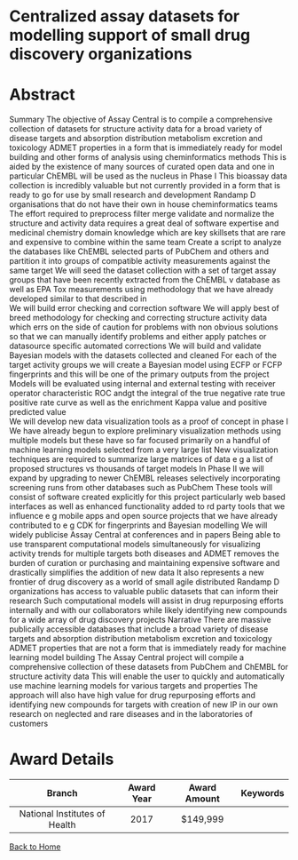 
Centralized assay datasets for modelling support of small drug discovery organizations
======================================================================================

# Abstract


Summary
The objective of  Assay Central  is to compile a comprehensive collection of datasets for structure activity data
for a broad variety of disease targets and absorption  distribution  metabolism  excretion and toxicology
 ADMET  properties  in a form that is immediately ready for model building and other forms of analysis using
cheminformatics methods  This is aided by the existence of many sources of curated open data  and one in
particular  ChEMBL      will be used as the nucleus in Phase I  This bioassay data collection is incredibly
valuable  but not currently provided in a form that is ready to go for use by small research and development
 Randamp D  organisations that do not have their own in house cheminformatics teams  The effort required to
preprocess  filter  merge  validate and normalize the structure and activity data requires a great deal of
software expertise and medicinal chemistry domain knowledge  which are key skillsets that are rare and
expensive to combine within the same team 
Create a script to analyze the databases like ChEMBL  selected parts of PubChem and others      and
partition it into groups of compatible activity measurements against the same target  We will seed the
dataset collection with a set of      target assay groups that have been recently extracted from the ChEMBL
v   database  as well as EPA Tox   measurements    using methodology that we have already developed
 similar to that described in    
We will build error checking and correction software  We will apply best of breed methodology for
checking and correcting structure activity data   which errs on the side of caution for problems with non 
obvious solutions  so that we can manually identify problems and either apply patches  or datasource specific
automated corrections 
We will build and validate Bayesian models with the datasets collected and cleaned  For each of the
target activity groups  we will create a Bayesian model using ECFP  or FCFP  fingerprints  and this will be
one of the primary outputs from the project  Models will be evaluated using internal and external testing with
receiver operator characteristic  ROC andgt         the integral of the true negative rate   true positive rate curve
as well as the enrichment   Kappa value and positive predicted value  
We will develop new data visualization tools as a proof of concept in phase I  We have already begun to
explore preliminary visualization methods using multiple models  but these have so far focused primarily on a
handful of machine learning models selected from a very large list  New visualization techniques are required
to summarize large matrices of data  e g  a list of proposed structures vs  thousands of target models 
In Phase II we will expand by upgrading to newer ChEMBL releases  selectively incorporating screening runs
from other databases  such as PubChem     These tools will consist of software created explicitly for this
project  particularly web based interfaces   as well as enhanced functionality added to  rd party tools that we
influence  e g  mobile apps  and open source projects that we have already contributed to  e g  CDK for
fingerprints and Bayesian modelling   We will widely publicise Assay Central at conferences and in papers 
Being able to use transparent computational models simultaneously for visualizing activity trends for multiple
targets  both diseases and ADMET  removes the burden of curation or purchasing and maintaining expensive
software  and drastically simplifies the addition of new data  It also represents a new frontier of drug discovery
as a world of small  agile distributed Randamp D organizations has access to valuable public datasets that can inform
their research  Such computational models will assist in drug repurposing efforts internally and with our
collaborators while likely identifying new compounds for a wide array of drug discovery projects Narrative
There are massive publically accessible databases that include a broad variety of disease targets and
absorption  distribution  metabolism  excretion and toxicology  ADMET  properties that are not a form that is
immediately ready for machine learning model building  The  Assay Central  project will compile a
comprehensive collection of these datasets  from PubChem and ChEMBL  for structure activity data  This will
enable the user to quickly and automatically use machine learning models for various targets and properties 
The approach will also have high value for drug repurposing efforts and identifying new compounds for targets
with creation of new IP in our own research on neglected and rare diseases and in the laboratories of
customers  

# Award Details

|Branch|Award Year|Award Amount|Keywords|
| :---: | :---: | :---: | :---: |
|National Institutes of Health|2017|$149,999||
  
  


[Back to Home](https://github.com/chrischow/dod_sbir_awards/Reports/JH/#2435)